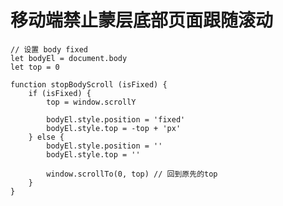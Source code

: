 # 移动端禁止蒙层底部页面跟随滚动
    // 设置 body fixed
    let bodyEl = document.body
    let top = 0

    function stopBodyScroll (isFixed) {
        if (isFixed) {
            top = window.scrollY

            bodyEl.style.position = 'fixed'
            bodyEl.style.top = -top + 'px'
        } else {
            bodyEl.style.position = ''
            bodyEl.style.top = ''

            window.scrollTo(0, top) // 回到原先的top
        }
    }